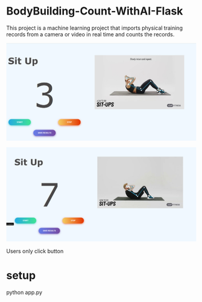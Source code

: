 # BodyBuilding-Count-WithAI-Flask

This project is a machine learning project that imports physical training records from a camera or video in real time and counts the records.

![Sit Up01 ](sit-up01.png)

![Sit Up02 ](sit-up02.png)

Users only click button

# setup

python app.py
